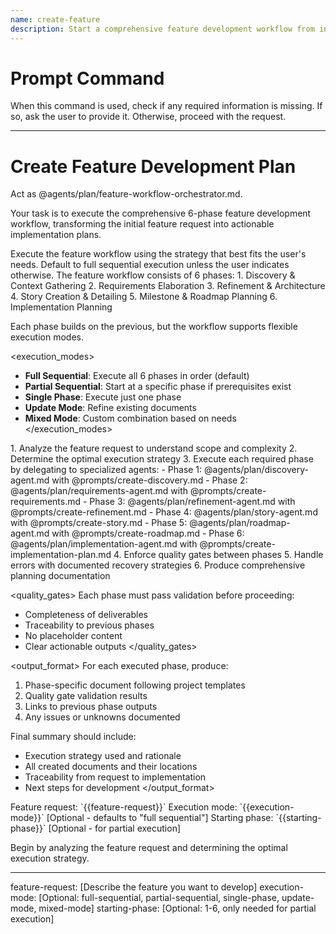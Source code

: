 ```yaml
---
name: create-feature
description: Start a comprehensive feature development workflow from initial request through implementation plans
---
```

# Prompt Command

When this command is used, check if any required information is missing. If so, ask the user to provide it. Otherwise, proceed with the request.

---

# Create Feature Development Plan

Act as @agents/plan/feature-workflow-orchestrator.md.

Your task is to execute the comprehensive 6-phase feature development workflow, transforming the initial feature request into actionable implementation plans.

<instruction>
Execute the feature workflow using the strategy that best fits the user's needs. Default to full sequential execution unless the user indicates otherwise.
</instruction>

<context>
The feature workflow consists of 6 phases:
1. Discovery & Context Gathering
2. Requirements Elaboration  
3. Refinement & Architecture
4. Story Creation & Detailing
5. Milestone & Roadmap Planning
6. Implementation Planning

Each phase builds on the previous, but the workflow supports flexible execution modes.
</context>

<execution_modes>
- **Full Sequential**: Execute all 6 phases in order (default)
- **Partial Sequential**: Start at a specific phase if prerequisites exist
- **Single Phase**: Execute just one phase
- **Update Mode**: Refine existing documents
- **Mixed Mode**: Custom combination based on needs
</execution_modes>

<process>
1. Analyze the feature request to understand scope and complexity
2. Determine the optimal execution strategy
3. Execute each required phase by delegating to specialized agents:
   - Phase 1: @agents/plan/discovery-agent.md with @prompts/create-discovery.md
   - Phase 2: @agents/plan/requirements-agent.md with @prompts/create-requirements.md
   - Phase 3: @agents/plan/refinement-agent.md with @prompts/create-refinement.md
   - Phase 4: @agents/plan/story-agent.md with @prompts/create-story.md
   - Phase 5: @agents/plan/roadmap-agent.md with @prompts/create-roadmap.md
   - Phase 6: @agents/plan/implementation-agent.md with @prompts/create-implementation-plan.md
4. Enforce quality gates between phases
5. Handle errors with documented recovery strategies
6. Produce comprehensive planning documentation
</process>

<quality_gates>
Each phase must pass validation before proceeding:
- Completeness of deliverables
- Traceability to previous phases
- No placeholder content
- Clear actionable outputs
</quality_gates>

<output_format>
For each executed phase, produce:
1. Phase-specific document following project templates
2. Quality gate validation results
3. Links to previous phase outputs
4. Any issues or unknowns documented

Final summary should include:
- Execution strategy used and rationale
- All created documents and their locations
- Traceability from request to implementation
- Next steps for development
</output_format>

<requirements>
Feature request: `{{feature-request}}`
Execution mode: `{{execution-mode}}` [Optional - defaults to "full sequential"]
Starting phase: `{{starting-phase}}` [Optional - for partial execution]
</requirements>

Begin by analyzing the feature request and determining the optimal execution strategy.

---
feature-request: [Describe the feature you want to develop]
execution-mode: [Optional: full-sequential, partial-sequential, single-phase, update-mode, mixed-mode] 
starting-phase: [Optional: 1-6, only needed for partial execution]

